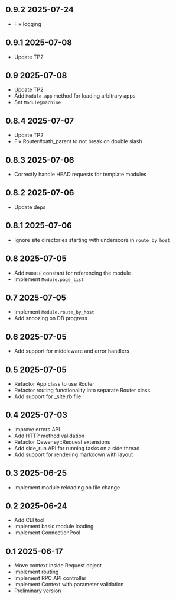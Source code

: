 ## 0.9.2 2025-07-24

- Fix logging

## 0.9.1 2025-07-08

- Update TP2

## 0.9 2025-07-08

- Update TP2
- Add `Module.app` method for loading arbitrary apps
- Set `Module@machine`

## 0.8.4 2025-07-07

- Update TP2
- Fix Router#path_parent to not break on double slash

## 0.8.3 2025-07-06

- Correctly handle HEAD requests for template modules

## 0.8.2 2025-07-06

- Update deps

## 0.8.1 2025-07-06

- Ignore site directories starting with underscore in `route_by_host`

## 0.8 2025-07-05

- Add `MODULE` constant for referencing the module
- Implement `Module.page_list`

## 0.7 2025-07-05

- Implement `Module.route_by_host`
- Add snoozing on DB progress

## 0.6 2025-07-05

- Add support for middleware and error handlers

## 0.5 2025-07-05

- Refactor App class to use Router
- Refactor routing functionality into separate Router class
- Add support for _site.rb file

## 0.4 2025-07-03

- Improve errors API
- Add HTTP method validation
- Refactor Qeweney::Request extensions
- Add side_run API for running tasks on a side thread
- Add support for rendering markdown with layout

## 0.3 2025-06-25

- Implement module reloading on file change

## 0.2 2025-06-24

- Add CLI tool
- Implement basic module loading
- Implement ConnectionPool

## 0.1 2025-06-17

- Move context inside Request object
- Implement routing
- Implement RPC API controller
- Implement Context with parameter validation
- Preliminary version
